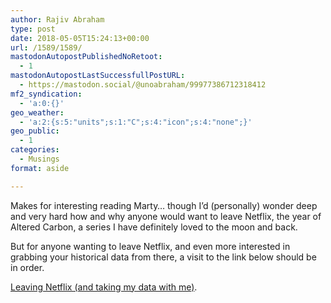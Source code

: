 ```yaml
---
author: Rajiv Abraham
type: post
date: 2018-05-05T15:24:13+00:00
url: /1589/1589/
mastodonAutopostPublishedNoRetoot:
  - 1
mastodonAutopostLastSuccessfullPostURL:
  - https://mastodon.social/@unoabraham/99977386712318412
mf2_syndication:
  - 'a:0:{}'
geo_weather:
  - 'a:2:{s:5:"units";s:1:"C";s:4:"icon";s:4:"none";}'
geo_public:
  - 1
categories:
  - Musings
format: aside

---
```

Makes for interesting reading Marty&#8230; though I&#8217;d (personally) wonder deep and very hard how and why anyone would want to leave Netflix, the year of Altered Carbon, a series I have definitely loved to the moon and back.

But for anyone wanting to leave Netflix, and even more interested in grabbing your historical data from there, a visit to the link below should be in order.

<a href="https://martymcgui.re/2018/05/04/151337/" target="_blank" rel="noopener">Leaving Netflix (and taking my data with me)</a>.